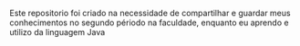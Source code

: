 Este repositorio foi criado na necessidade de compartilhar e guardar meus conhecimentos no segundo périodo na faculdade, enquanto eu aprendo e utilizo da linguagem Java
